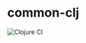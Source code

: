# common-clj

![Clojure CI](https://github.com/lucasmafra/common-clj/workflows/Clojure%20CI/badge.svg?branch=master)
